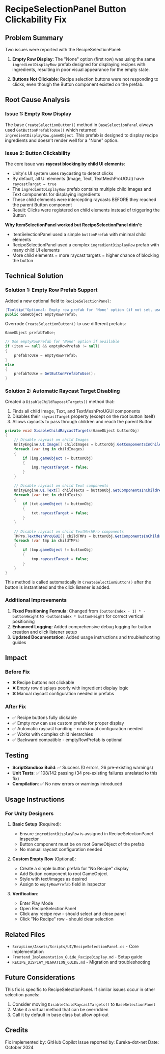 # RecipeSelectionPanel Button Clickability Fix

## Problem Summary

Two issues were reported with the RecipeSelectionPanel:

1. **Empty Row Display**: The "None" option (first row) was using the same `ingredientDisplayRow` prefab designed for displaying recipes with ingredients, resulting in poor visual appearance for the empty state.

2. **Buttons Not Clickable**: Recipe selection buttons were not responding to clicks, even though the Button component existed on the prefab.

## Root Cause Analysis

### Issue 1: Empty Row Display
The base `CreateSelectionButton()` method in `BaseSelectionPanel` always used `GetButtonPrefabToUse()` which returned `ingredientDisplayRow.gameObject`. This prefab is designed to display recipe ingredients and doesn't render well for a "None" option.

### Issue 2: Button Clickability
The core issue was **raycast blocking by child UI elements**:

- Unity's UI system uses raycasting to detect clicks
- By default, all UI elements (Image, Text, TextMeshProUGUI) have `raycastTarget = true`
- The `ingredientDisplayRow` prefab contains multiple child Images and Text components for displaying ingredients
- These child elements were intercepting raycasts BEFORE they reached the parent Button component
- Result: Clicks were registered on child elements instead of triggering the Button

**Why ItemSelectionPanel worked but RecipeSelectionPanel didn't:**
- ItemSelectionPanel used a simple `buttonPrefab` with minimal child elements
- RecipeSelectionPanel used a complex `ingredientDisplayRow` prefab with many child UI elements
- More child elements = more raycast targets = higher chance of blocking the button

## Technical Solution

### Solution 1: Empty Row Prefab Support

Added a new optional field to `RecipeSelectionPanel`:
```csharp
[Tooltip("Optional: Empty row prefab for 'None' option (if not set, uses ingredientDisplayRow)")]
public GameObject emptyRowPrefab;
```

Overrode `CreateSelectionButton()` to use different prefabs:
```csharp
GameObject prefabToUse;

// Use emptyRowPrefab for "None" option if available
if (item == null && emptyRowPrefab != null)
{
    prefabToUse = emptyRowPrefab;
}
else
{
    prefabToUse = GetButtonPrefabToUse();
}
```

### Solution 2: Automatic Raycast Target Disabling

Created a `DisableChildRaycastTargets()` method that:
1. Finds all child Image, Text, and TextMeshProUGUI components
2. Disables their `raycastTarget` property (except on the root button itself)
3. Allows raycasts to pass through children and reach the parent Button

```csharp
private void DisableChildRaycastTargets(GameObject buttonObj)
{
    // Disable raycast on child Images
    UnityEngine.UI.Image[] childImages = buttonObj.GetComponentsInChildren<UnityEngine.UI.Image>();
    foreach (var img in childImages)
    {
        if (img.gameObject != buttonObj)
        {
            img.raycastTarget = false;
        }
    }
    
    // Disable raycast on child Text components
    UnityEngine.UI.Text[] childTexts = buttonObj.GetComponentsInChildren<UnityEngine.UI.Text>();
    foreach (var txt in childTexts)
    {
        if (txt.gameObject != buttonObj)
        {
            txt.raycastTarget = false;
        }
    }
    
    // Disable raycast on child TextMeshPro components
    TMPro.TextMeshProUGUI[] childTMPs = buttonObj.GetComponentsInChildren<TMPro.TextMeshProUGUI>();
    foreach (var tmp in childTMPs)
    {
        if (tmp.gameObject != buttonObj)
        {
            tmp.raycastTarget = false;
        }
    }
}
```

This method is called automatically in `CreateSelectionButton()` after the button is instantiated and the click listener is added.

### Additional Improvements

1. **Fixed Positioning Formula**: Changed from `(buttonIndex - 1) * -buttonHeight` to `-buttonIndex * buttonHeight` for correct vertical positioning
2. **Enhanced Logging**: Added comprehensive debug logging for button creation and click listener setup
3. **Updated Documentation**: Added usage instructions and troubleshooting guides

## Impact

### Before Fix
- ❌ Recipe buttons not clickable
- ❌ Empty row displays poorly with ingredient display logic
- ❌ Manual raycast configuration needed in prefabs

### After Fix
- ✅ Recipe buttons fully clickable
- ✅ Empty row can use custom prefab for proper display
- ✅ Automatic raycast handling - no manual configuration needed
- ✅ Works with complex child hierarchies
- ✅ Backward compatible - emptyRowPrefab is optional

## Testing

- **ScriptSandbox Build**: ✅ Success (0 errors, 26 pre-existing warnings)
- **Unit Tests**: ✅ 108/142 passing (34 pre-existing failures unrelated to this fix)
- **Compilation**: ✅ No new errors or warnings introduced

## Usage Instructions

### For Unity Designers

1. **Basic Setup** (Required):
   - Ensure `ingredientDisplayRow` is assigned in RecipeSelectionPanel inspector
   - Button component must be on root GameObject of the prefab
   - No manual raycast configuration needed

2. **Custom Empty Row** (Optional):
   - Create a simple button prefab for "No Recipe" display
   - Add Button component to root GameObject
   - Style with text/images as desired
   - Assign to `emptyRowPrefab` field in inspector

3. **Verification**:
   - Enter Play Mode
   - Open RecipeSelectionPanel
   - Click any recipe row - should select and close panel
   - Click "No Recipe" row - should clear selection

## Related Files

- `ScrapLine/Assets/Scripts/UI/RecipeSelectionPanel.cs` - Core implementation
- `Frontend_Implementation_Guide_RecipeDisplay.md` - Setup guide
- `RECIPE_DISPLAY_MIGRATION_GUIDE.md` - Migration and troubleshooting

## Future Considerations

This fix is specific to RecipeSelectionPanel. If similar issues occur in other selection panels:
1. Consider moving `DisableChildRaycastTargets()` to `BaseSelectionPanel`
2. Make it a virtual method that can be overridden
3. Call it by default in base class but allow opt-out

## Credits

Fix implemented by: GitHub Copilot
Issue reported by: Eureka-dot-net
Date: October 2024
